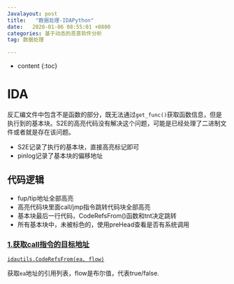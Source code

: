```yaml
---
Javalayout: post
title:   "数据处理-IDAPython"
date:   2020-01-06 08:55:01 +0800
categories: 基于动态的恶意软件分析
tag: 数据处理

---
```


* content
{:toc}






# IDA

反汇编文件中包含不是函数的部分，既无法通过`get_func()`获取函数信息，但是执行到的基本块。S2E的高亮代码没有解决这个问题，可能是已经处理了二进制文件或者就是存在该问题。

* S2E记录了执行的基本块，直接高亮标记即可
* pinlog记录了基本块的偏移地址

## 代码逻辑

* fup/tip地址全部高亮
* 高亮代码块里面call/jmp指令跳转代码块全部高亮
* 基本块最后一行代码，CodeRefsFrom()函数和tnt决定跳转
* 所有基本块中，未被标色的，使用preHead查看是否有系统调用


### [1.获取call指令的目标地址](https://reverseengineering.stackexchange.com/questions/19607/idapython-get-call-destination-for-register-operand)

[`idautils.CodeRefsFrom(ea, flow)`](https://github.com/idapython/src/blob/master/python/idautils.py#L68)

获取`ea`地址的引用列表，flow是布尔值，代表true/false.